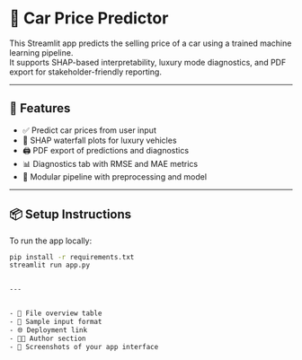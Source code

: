 # 🚗 Car Price Predictor

This Streamlit app predicts the selling price of a car using a trained machine learning pipeline.  
It supports SHAP-based interpretability, luxury mode diagnostics, and PDF export for stakeholder-friendly reporting.

---

## 🔧 Features

- ✅ Predict car prices from user input  
- 💎 SHAP waterfall plots for luxury vehicles  
- 🖨️ PDF export of predictions and diagnostics  
- 📊 Diagnostics tab with RMSE and MAE metrics  
- 🧠 Modular pipeline with preprocessing and model  

---

## 📦 Setup Instructions

To run the app locally:

```bash
pip install -r requirements.txt
streamlit run app.py


---


- 📁 File overview table  
- 🧪 Sample input format  
- 🌐 Deployment link  
- 👩‍💻 Author section  
- 📸 Screenshots of your app interface  



